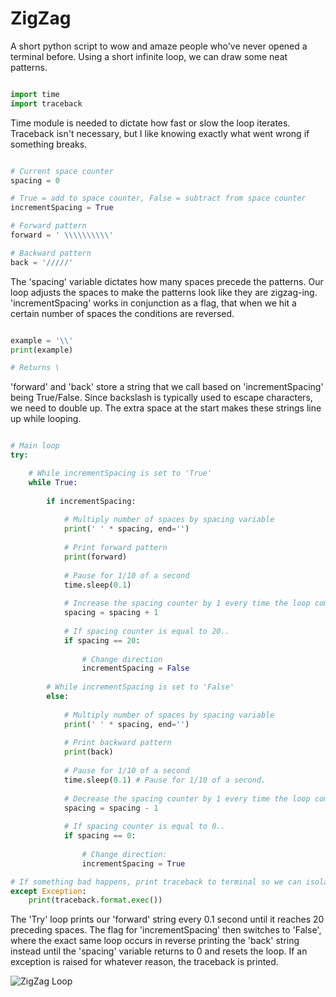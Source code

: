 # ZigZag 

A short python script to wow and amaze people who've never opened a terminal before. Using a short infinite loop, we can draw some neat patterns.

```Python

import time
import traceback
```

Time module is needed to dictate how fast or slow the loop iterates.
Traceback isn't necessary, but I like knowing exactly what went wrong if something breaks.

```Python

# Current space counter
spacing = 0 

# True = add to space counter, False = subtract from space counter
incrementSpacing = True 

# Forward pattern
forward = ' \\\\\\\\\\'

# Backward pattern
back = '/////' 
```

The 'spacing' variable dictates how many spaces precede the patterns. Our loop adjusts the spaces to make the patterns look like they are zigzag-ing.
'incrementSpacing' works in conjunction as a flag, that when we hit a certain number of spaces the conditions are reversed.

```Python

example = '\\'
print(example)

# Returns \
```

'forward' and 'back' store a string that we call based on 'incrementSpacing' being True/False. Since backslash is typically used to escape characters, we need to double up. The extra space at the start makes these strings line up while looping.

```Python

# Main loop
try:

    # While incrementSpacing is set to 'True'
    while True: 
        
        if incrementSpacing:
        
            # Multiply number of spaces by spacing variable
            print(' ' * spacing, end='')
            
            # Print forward pattern
            print(forward)
            
            # Pause for 1/10 of a second
            time.sleep(0.1) 
            
            # Increase the spacing counter by 1 every time the loop completes
            spacing = spacing + 1
            
            # If spacing counter is equal to 20..
            if spacing == 20:
            
                # Change direction
                incrementSpacing = False
                
        # While incrementSpacing is set to 'False'
        else:
            
            # Multiply number of spaces by spacing variable 
            print(' ' * spacing, end='')
            
            # Print backward pattern
            print(back)
            
            # Pause for 1/10 of a second
            time.sleep(0.1) # Pause for 1/10 of a second.
            
            # Decrease the spacing counter by 1 every time the loop completes
            spacing = spacing - 1
            
            # If spacing counter is equal to 0..
            if spacing == 0:
            
                # Change direction:
                incrementSpacing = True

# If something bad happens, print traceback to terminal so we can isolate the issue
except Exception:
    print(traceback.format.exec())
```

The 'Try' loop prints our 'forward' string every 0.1 second until it reaches 20 preceding spaces. The flag for 'incrementSpacing' then switches to 'False', where the exact same loop occurs in reverse printing the 'back' string instead until the 'spacing' variable returns to 0 and resets the loop. If an exception is raised for whatever reason, the traceback is printed.

![ZigZag Loop](https://cdn.discordapp.com/attachments/826109384093859879/827954192974217256/1.gif)
